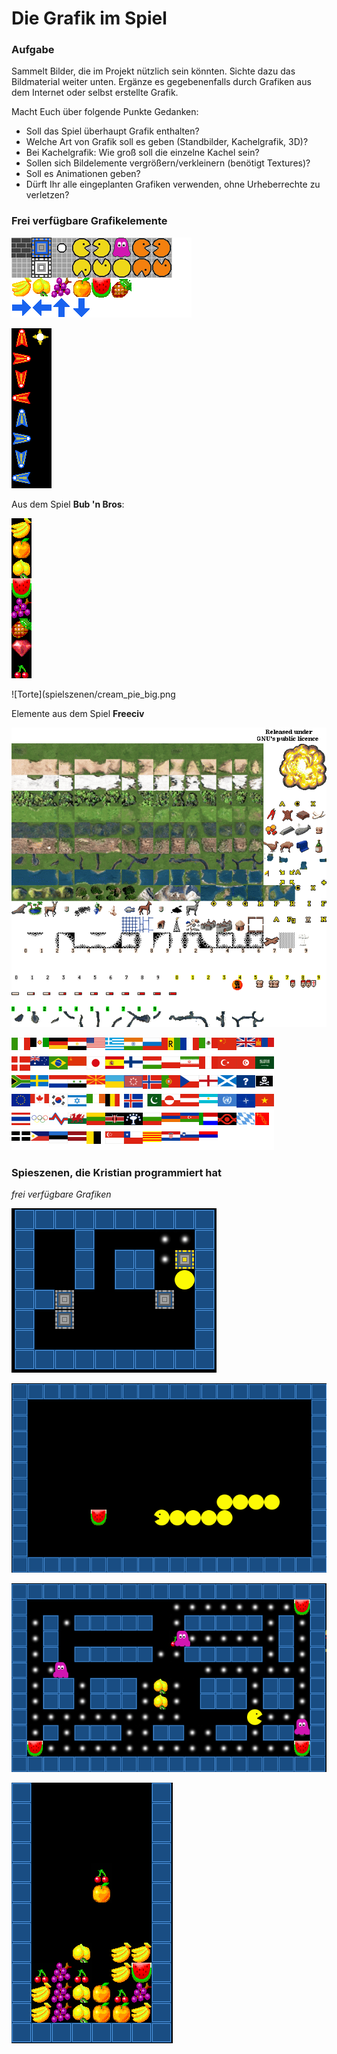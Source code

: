 
# Die Grafik im Spiel

### Aufgabe

Sammelt Bilder, die im Projekt nützlich sein könnten.
Sichte dazu das Bildmaterial weiter unten. Ergänze es gegebenenfalls durch Grafiken aus dem Internet oder selbst erstellte Grafik.

Macht Euch über folgende Punkte Gedanken:

* Soll das Spiel überhaupt Grafik enthalten?
* Welche Art von Grafik soll es geben (Standbilder, Kachelgrafik, 3D)?
* Bei Kachelgrafik: Wie groß soll die einzelne Kachel sein?
* Sollen sich Bildelemente vergrößern/verkleinern (benötigt Textures)?
* Soll es Animationen geben?
* Dürft Ihr alle eingeplanten Grafiken verwenden, ohne Urheberrechte zu verletzen?


### Frei verfügbare Grafikelemente

![Labyrinthteile](spielszenen/tiles.png)

![Raumschiffe](spielszenen/raumschiffe.png)

Aus dem Spiel **Bub 'n Bros**:

![Obst](spielszenen/fruit.png)

![Torte](spielszenen/cream_pie_big.png 

Elemente aus dem Spiel **Freeciv**

![Städteteile](spielszenen/civtiles.png)

![Flaggen](spielszenen/flags.png)


### Spieszenen, die Kristian programmiert hat

*frei verfügbare Grafiken*

![Kistenspiel](spielszenen/boxes.png)

![Snake](spielszenen/snake.png)

![Punktefresser](spielszenen/pac.png)

![Frutris](spielszenen/frutris.png)
